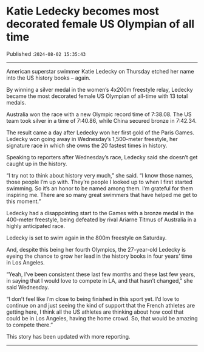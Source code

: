 # Katie Ledecky becomes most decorated female US Olympian of all time

Published :`2024-08-02 15:35:43`

---

American superstar swimmer Katie Ledecky on Thursday etched her name into the US history books – again.

By winning a silver medal in the women’s 4x200m freestyle relay, Ledecky became the most decorated female US Olympian of all-time with 13 total medals.

Australia won the race with a new Olympic record time of 7:38.08. The US team took silver in a time of 7:40.86, while China secured bronze in 7:42.34.

The result came a day after Ledecky won her first gold of the Paris Games. Ledecky won going away in Wednesday’s 1,500-meter freestyle, her signature race in which she owns the 20 fastest times in history.

Speaking to reporters after Wednesday’s race, Ledecky said she doesn’t get caught up in the history.

“I try not to think about history very much,” she said. “I know those names, those people I’m up with. They’re people I looked up to when I first started swimming. So it’s an honor to be named among them. I’m grateful for them inspiring me. There are so many great swimmers that have helped me get to this moment.”

Ledecky had a disappointing start to the Games with a bronze medal in the 400-meter freestyle, being defeated by rival Ariarne Titmus of Australia in a highly anticipated race.

Ledecky is set to swim again in the 800m freestyle on Saturday.

And, despite this being her fourth Olympics, the 27-year-old Ledecky is eyeing the chance to grow her lead in the history books in four years’ time in Los Angeles.

“Yeah, I’ve been consistent these last few months and these last few years, in saying that I would love to compete in LA, and that hasn’t changed,” she said Wednesday.

“I don’t feel like I’m close to being finished in this sport yet. I’d love to continue on and just seeing the kind of support that the French athletes are getting here, I think all the US athletes are thinking about how cool that could be in Los Angeles, having the home crowd. So, that would be amazing to compete there.”

This story has been updated with more reporting.

---


